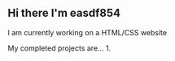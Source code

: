 ## Hi there I'm easdf854
I am currently working on a HTML/CSS website

My completed projects are...
1. 
